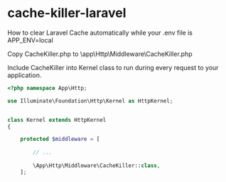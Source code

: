 # cache-killer-laravel

How to clear Laravel Cache automatically while your .env file is APP_ENV=local

Copy CacheKiller.php to \app\Http\Middleware\CacheKiller.php

Include CacheKiller into Kernel class to run during every request to your application.

``` php
<?php namespace App\Http;

use Illuminate\Foundation\Http\Kernel as HttpKernel;


class Kernel extends HttpKernel
{

    protected $middleware = [
        
        // ...   
        
        \App\Http\Middleware\CacheKiller::class,
    ];

```
